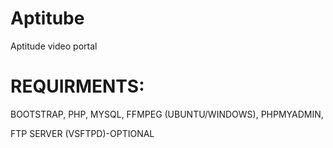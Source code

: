 Aptitube
========

Aptitude video portal

REQUIRMENTS:
========

BOOTSTRAP,
PHP,
MYSQL, 
FFMPEG (UBUNTU/WINDOWS),
PHPMYADMIN,

FTP SERVER (VSFTPD)-OPTIONAL
